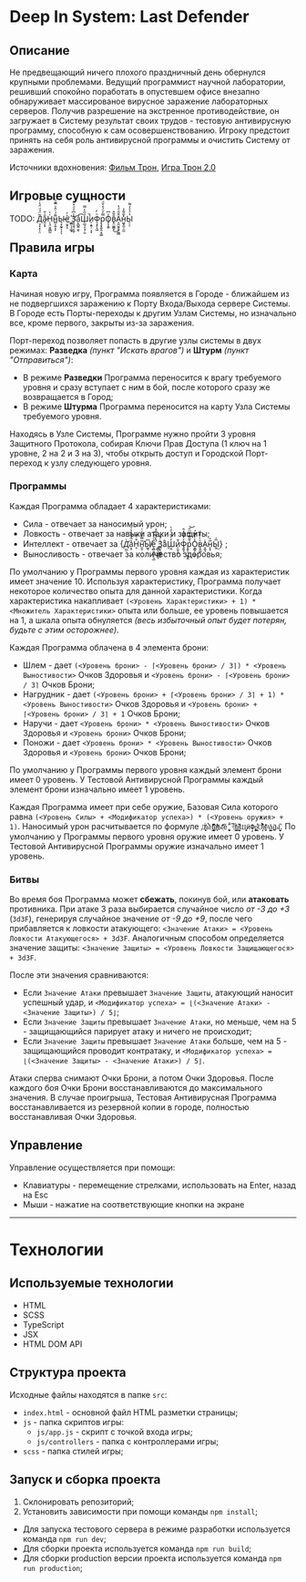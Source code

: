 # Deep In System: Last Defender

## Описание

Не предвещающий ничего плохого праздничный день обернулся крупными проблемами. Ведущий программист научной лаборатории, решивший спокойно поработать в опустевшем офисе внезапно обнаруживает массированое вирусное заражение лабораторных серверов. Получив разрешение на экстренное противодействие, он загружает в Систему результат своих трудов - тестовую антивирусную программу, способную к сам осовершенствованию. Игроку предстоит принять на себя роль антивирусной программы и очистить Систему от заражения.

Источники вдохновения:
[Фильм Трон](https://ru.wikipedia.org/wiki/Трон_(фильм)),
[Игра Трон 2.0](https://ru.wikipedia.org/wiki/Tron_2.0)

## Игровые сущности

TODO: Д̘͓͔̩̩̤͂̈́ͩ̈́͐͗͝а̷̯͎͓̐̇̎Н̩͉̤̱͈̻̰̍̀н̻͔͍̞̞͌́ͭ̂ͧ̿ͩͅЫ̵͉͙̰̟͎̗ͅе̠̮̟̞͐ͤ ҉̫̻̖͉͚͓З̛̹̘̱͉͎̼̦̾͆ͣͩ̽ͪа͎̱̺͍̗̬̌͡Ш̖̲͉͎̘̜̰̉̋̾̿̚͘и̠͔͍̦͕͙Ф̖̝̙̝͖ͪ̓р̧̟͍̭͔̠̳̿̓̈́̒̆ͩО̥͎̭͈ͯ͆ͅͅͅв͓̤͚̪̟̐̃̂͜А̨͈̮͍̭̩̰̻̑̆̆ͩ̔н͖͓̼̠̯̼̽̄̑͂̾Ы̠̠̠̔ͣͤ̓͌

## Правила игры

### Карта

Начиная новую игру, Программа появляется в Городе - ближайшем из не подвергшихся заражению к Порту Входа/Выхода сервере Системы.
В Городе есть Порты-переходы к другим Узлам Системы, но изначально все, кроме первого, закрыты из-за заражения.

Порт-переход позволяет попасть в другие узлы системы в двух режимах: **Разведка** _(пункт "Искать врагов")_ и **Штурм** _(пункт "Отправиться")_:
- В режиме **Разведки** Программа переносится к врагу требуемого уровня и сразу вступает с ним в бой, после которого сразу же возвращается в Город;
- В режиме **Штурма** Программа переносится на карту Узла Системы требуемого уровня.

Находясь в Узле Системы, Программе нужно пройти 3 уровня Защитного Протокола, собирая Ключи Прав Доступа (1 ключ на 1 уровне, 2 на 2 и 3 на 3), чтобы открыть доступ и Городской Порт-переход к узлу следующего уровня. 

### Программы

Каждая Программа обладает 4 характеристиками:
- Сила - отвечает за наносимый урон;
- Ловкость - отвечает за навыки атаки и защиты;
- Интеллект - отвечает за {Д̛̪̩͑а͔̠̾̂́̐̏̔ͮН̝͒ͦ͊н̛͈̱̅̿̉̎͑ͭЫ̸͖̖͆е̧̻̱̘̪̹͉̲̎ͨ͗̉ͦ ̭̻̦̺̞͇͉́̂ͣ͊ͨ̄̊З̻͙͖̻͍̟ͨ͋̚ͅа̬͋Ш̣̯̓̓̋ͭͣ̀и̜͈̘̭̍̄Ф̡͍̘͔͐̔͂͆̓̂р͈̜̜͈͉̭̔͂͌̿ͫ̋͝ͅО͙͇̗̣̲͈̾̓̑͊́в̞̭͚ͪͯ̈́ͩͅА̨͍̘̇н̞͓̅ͤЫ̱̅̍͟} ;
- Выносливость - отвечает за количество здоровья;

По умолчанию у Программы первого уровня каждая из характеристик имеет значение 10. Используя характеристику, Программа получает некоторое количество опыта для данной характеристики. Когда характеристика накапливает `(<Уровень Характеристики> + 1) * <Множитель Характеристики>` опыта или больше, ее уровень повышается на 1, а шкала опыта обнуляется _(весь избыточный опыт будет потерян, будьте с этим осторожнее)_.

Каждая Программа облачена в 4 элемента брони:
- Шлем - дает `(<Уровень брони> - ⌈<Уровень брони> / 3⌉) * <Уровень Выностивости>` Очков Здоровья и `<Уровень брони> - ⌈<Уровень брони> / 3⌉` Очков Брони;
- Нагрудник - дает `(<Уровень брони> + ⌈<Уровень брони> / 3⌉ + 1) * <Уровень Выностивости>` Очков Здоровья и `<Уровень брони> + ⌈<Уровень брони> / 3⌉ + 1` Очков Брони;
- Наручи - дает `<Уровень брони> * <Уровень Выностивости>` Очков Здоровья и `<Уровень брони>` Очков Брони;
- Поножи - дает `<Уровень брони> * <Уровень Выностивости>` Очков Здоровья и `<Уровень брони>` Очков Брони;

По умолчанию у Программы первого уровня каждый элемент брони имеет 0 уровень. У Тестовой Антивирусной Программы каждый элемент брони изначально имеет 1 уровень.

Каждая Программа имеет при себе оружие, Базовая Сила которого равна `(<Уровень Силы> + <Модификатор успеха>) * (<Уровень оружия> + 1)`. Наносимый урон расчитывается по формуле `Д͎̱ͭͭ̈́̕ͅа̉͋Н̡̳̖̹̣̲͉̌̃͆̌̐̾͂нͭ͐̂ͦ͛҉͕̜Ы̩̂̽̋͗ӗ̺̥̮̬̈̆̚ ̿ͩЗ͓͇̜̲̽ͯ́а͖͉͖̝ͭ̑͆Ш̧̼͍ӥ̘̣Ф̦̺̬р̎͋͏͈̘О̦͔͊͋̈́͒̀̀ͅв͓̣̟̊̈ͩ̋А̠͇̦̮̖͔ͯ̔̓н͉̪͂Ы̮̠͉̻̯͉̜̚`. По умолчанию у Программы первого уровня оружие имеет 0 уровень. У Тестовой Антивирусной Программы оружие изначально имеет 1 уровень.

### Битвы

Во время боя Программа может **сбежать**, покинув бой, или **атаковать** противника. При атаке 3 раза выбирается случайное число _от -3 до +3_ (`3d3F`), генерируя случайное значение _от -9 до +9_, после чего прибавляется к ловкости атакующего: `<Значение Атаки> = <Уровень Ловкости Атакующегося> + 3d3F`. Аналогичным способом определяется значение защиты: `<Значение Защиты> = <Уровень Ловкости Защищающегося> + 3d3F`. 

После эти значения сравниваются:
- Если `Значение Атаки` превышает `Значение Защиты`, атакующий наносит успешный удар, и `<Модификатор успеха> = ⌊(<Значение Атаки> - <Значение Защиты>) / 5⌋`;
- Если `Значение Защиты` превышает `Значение Атаки`, но меньше, чем на 5 - защищающийся парирует атаку и ничего не происходит;
- Если `Значение Защиты` превышает `Значение Атаки` больше, чем на 5 - защищающийся проводит контратаку, и `<Модификатор успеха> = ⌊(<Значение Защиты> - <Значение Атаки>) / 5⌋`.

Атаки сперва снимают Очки Брони, а потом Очки Здоровья. После каждого боя Очки Брони восстанавливаются до максимального значения. В случае проигрыша, Тестовая Антивирусная Программа восстанавливается из резервной копии в городе, полностью восстанавливая Очки Здоровья. 

## Управление

Управление осуществляется при помощи:
- Клавиатуры - перемещение стрелками, использовать на Enter, назад на Esc
- Мыши - нажатие на соответствующие кнопки на экране

----------------

# Технологии

## Используемые технологии

* HTML
* SCSS
* TypeScript
* JSX
* HTML DOM API

## Структура проекта

Исходные файлы находятся в папке `src`:
- `index.html` - основной файл HTML разметки страницы;
- `js` - папка скриптов игры:
  - `js/app.js` - скрипт с точкой входа игры;
  - `js/controllers` - папка с контроллерами игры;
- `scss` - папка стилей игры;

## Запуск и сборка проекта

1. Склонировать репозиторий;
2. Установить зависимости при помощи команды `npm install`;

- Для запуска тестового сервера в режиме разработки используется команда `npm run dev`;
- Для сборки проекта используется команда `npm run build`;
- Для сборки production версии проекта используется команда `npm run production`;